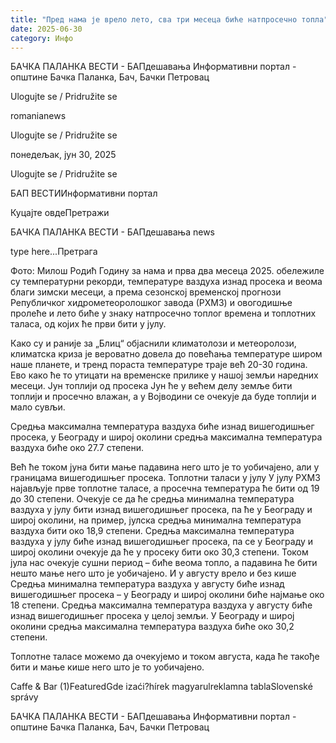 ```yaml
---
title: "Пред нама је врело лето, сва три месеца биће натпросечно топла"
date: 2025-06-30
category: Инфо
---
```


БАЧКА ПАЛАНКА ВЕСТИ - БАПдешавања Информативни портал - општине Бачка Паланка, Бач, Бачки Петровац

Ulogujte se / Pridružite se

romanianews

Ulogujte se / Pridružite se

понедељак, јун 30, 2025

Ulogujte se / Pridružite se

БАП ВЕСТИИнформативни портал

Куцајте овдеПретражи

БАЧКА ПАЛАНКА ВЕСТИ - БАПдешавања news

type here...Претрага

Фото: Милош Родић
            Годину за нама и прва два месеца 2025. обележиле су температурни рекорди, температуре ваздуха изнад просека и веома благи зимски месеци, а према сезонској временској прогнози Републичког хидрометеоролошког завода (РХМЗ) и овогодишње пролеће и лето биће у знаку натпросечно топлог времена и топлотних таласа, од којих ће први бити у јулу.

Како су и раније за „Блиц“ објаснили климатолози и метеоролози, климатска криза је вероватно довела до повећања температуре широм наше планете, и тренд пораста температуре траје већ 20-30 година. Ево како ће то утицати на временске прилике у нашој земљи наредних месеци.
Јун топлији од просека
Јун ће у већем делу земље бити топлији и просечно влажан, а у Војводини се очекује да буде топлији и мало сувљи.


Средња максимална температура ваздуха биће изнад вишегодишњег просека, у Београду и широј околини средња максимална температура ваздуха биће око 27.7 степени.


Већ ће током јуна бити мање падавина него што је то уобичајено, али у границама вишегодишњег просека.
Топлотни таласи у јулу
У јулу РХМЗ најављује прве топлотне таласе, а просечна температура ће бити од 19 до 30 степени.
Очекује се да ће средња минимална температура ваздуха у јулу бити изнад вишегодишњег просека, па ће у Београду и широј околини, на пример, јулска средња минимална температура ваздуха бити око 18,9 степени.
Средња максимална температура ваздуха у јулу биће изнад вишегодишњег просека, па се у Београду и широј околини очекује да ће у просеку бити око 30,3 степени.
Током јула нас очекује сушни период – биће веома топло, а падавина ће бити нешто мање него што је уобичајено.
И у августу врело и без кише
Средња минимална температура ваздуха у августу биће изнад вишегодишњег просека – у Београду и широј околини биће најмање око 18 степени.
Средња максимална температура ваздуха у августу биће изнад вишегодишњег просека у целој земљи. У Београду и широј околини средња максимална температура ваздуха биће око 30,2 степени.


Топлотне таласе можемо да очекујемо и током августа, када ће такође бити и мање кише него што је то уобичајено.

Caffe & Bar (1)FeaturedGde izaći?hírek magyarulreklamna tablaSlovenské správy

БАЧКА ПАЛАНКА ВЕСТИ - БАПдешавања Информативни портал - општине Бачка Паланка, Бач, Бачки Петровац
